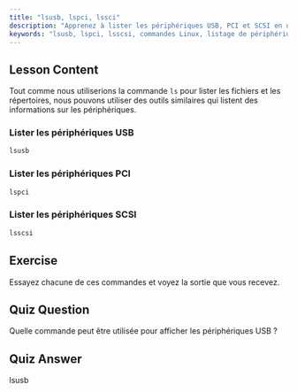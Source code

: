 ```yaml
---
title: "lsusb, lspci, lssci"
description: "Apprenez à lister les périphériques USB, PCI et SCSI en utilisant les commandes lsusb, lspci et lsscsi. Comprenez votre matériel Linux avec ce guide convivial pour débutants."
keywords: "lsusb, lspci, lsscsi, commandes Linux, listage de périphériques, informations matérielles, tutoriel Linux, guide du débutant"
---
```


## Lesson Content

Tout comme nous utiliserions la commande `ls` pour lister les fichiers et les répertoires, nous pouvons utiliser des outils similaires qui listent des informations sur les périphériques.

### Lister les périphériques USB

```bash
lsusb
```

### Lister les périphériques PCI

```bash
lspci
```

### Lister les périphériques SCSI

```bash
lsscsi
```

## Exercise

Essayez chacune de ces commandes et voyez la sortie que vous recevez.

## Quiz Question

Quelle commande peut être utilisée pour afficher les périphériques USB ?

## Quiz Answer

lsusb
